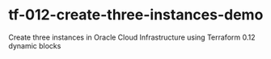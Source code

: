 # tf-012-create-three-instances-demo
Create three instances in Oracle Cloud Infrastructure using Terraform 0.12 dynamic blocks
